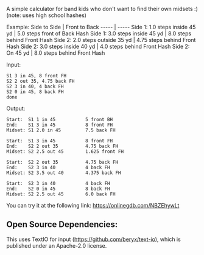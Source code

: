 A simple calculator for band kids who don't want to find their own midsets :)   
(note: uses high school hashes)

Example:
Side to Side | Front to Back
----- | -----
Side 1: 1.0 steps inside 45 yd | 5.0 steps front of Back Hash
Side 1: 3.0 steps inside 45 yd | 8.0 steps behind Front Hash
Side 2: 2.0 steps outside 35 yd | 4.75 steps behind Front Hash
Side 2: 3.0 steps inside 40 yd | 4.0 steps behind Front Hash
Side 2: On 45 yd | 8.0 steps behind Front Hash

Input:
```S1 1 in 45, 5 front BH
S1 3 in 45, 8 front FH
S2 2 out 35, 4.75 back FH
S2 3 in 40, 4 back FH
S2 0 in 45, 8 back FH
done
```

Output:
```
Start:  S1 1 in 45           5 front BH
End:    S1 3 in 45           8 front FH
Midset: S1 2.0 in 45         7.5 back FH

Start:  S1 3 in 45           8 front FH
End:    S2 2 out 35          4.75 back FH
Midset: S2 2.5 out 45        1.625 front FH

Start:  S2 2 out 35          4.75 back FH
End:    S2 3 in 40           4 back FH
Midset: S2 3.5 out 40        4.375 back FH

Start:  S2 3 in 40           4 back FH
End:    S2 0 in 45           8 back FH
Midset: S2 2.5 out 45        6.0 back FH
```
You can try it at the following link: https://onlinegdb.com/NBZEhywLt

Open Source Dependencies:
---------
This uses TextIO for input (https://github.com/beryx/text-io), which is published under an Apache-2.0 license.
